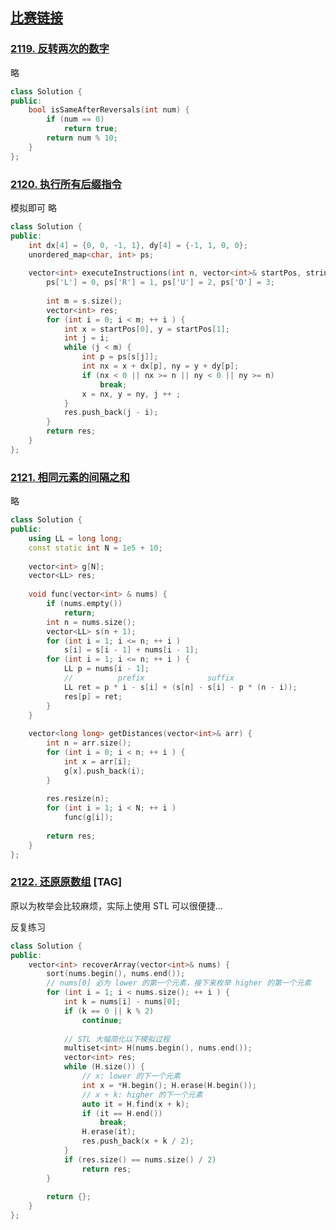 ## [比赛链接](https://leetcode-cn.com/contest/weekly-contest-273/)


### [2119. 反转两次的数字](https://leetcode-cn.com/problems/a-number-after-a-double-reversal/)

略

```c++
class Solution {
public:
    bool isSameAfterReversals(int num) {
        if (num == 0)
            return true;
        return num % 10;
    }
};
```


### [2120. 执行所有后缀指令](https://leetcode-cn.com/problems/execution-of-all-suffix-instructions-staying-in-a-grid/)

模拟即可 略

```c++
class Solution {
public:
    int dx[4] = {0, 0, -1, 1}, dy[4] = {-1, 1, 0, 0};
    unordered_map<char, int> ps;
    
    vector<int> executeInstructions(int n, vector<int>& startPos, string s) {
        ps['L'] = 0, ps['R'] = 1, ps['U'] = 2, ps['D'] = 3;
        
        int m = s.size();
        vector<int> res;
        for (int i = 0; i < m; ++ i ) {
            int x = startPos[0], y = startPos[1];
            int j = i;
            while (j < m) {
                int p = ps[s[j]];
                int nx = x + dx[p], ny = y + dy[p];
                if (nx < 0 || nx >= n || ny < 0 || ny >= n)
                    break;
                x = nx, y = ny, j ++ ;
            }
            res.push_back(j - i);
        }
        return res;
    }
};
```

### [2121. 相同元素的间隔之和](https://leetcode-cn.com/problems/intervals-between-identical-elements/)

略

```c++
class Solution {
public:
    using LL = long long;
    const static int N = 1e5 + 10;
    
    vector<int> g[N];
    vector<LL> res;
    
    void func(vector<int> & nums) {
        if (nums.empty())
            return;
        int n = nums.size();
        vector<LL> s(n + 1);
        for (int i = 1; i <= n; ++ i )
            s[i] = s[i - 1] + nums[i - 1];
        for (int i = 1; i <= n; ++ i ) {
            LL p = nums[i - 1];
            //          prefix              suffix
            LL ret = p * i - s[i] + (s[n] - s[i] - p * (n - i));
            res[p] = ret;
        }
    }
    
    vector<long long> getDistances(vector<int>& arr) {
        int n = arr.size();
        for (int i = 0; i < n; ++ i ) {
            int x = arr[i];
            g[x].push_back(i);
        }
        
        res.resize(n);
        for (int i = 1; i < N; ++ i )
            func(g[i]);
        
        return res;
    }
};
```

### [2122. 还原原数组](https://leetcode-cn.com/problems/recover-the-original-array/) [TAG]

原以为枚举会比较麻烦，实际上使用 STL 可以很便捷...

反复练习

```c++
class Solution {
public:
    vector<int> recoverArray(vector<int>& nums) {
        sort(nums.begin(), nums.end());
        // nums[0] 必为 lower 的第一个元素，接下来枚举 higher 的第一个元素
        for (int i = 1; i < nums.size(); ++ i ) {
            int k = nums[i] - nums[0];
            if (k == 0 || k % 2)
                continue;
            
            // STL 大幅简化以下模拟过程
            multiset<int> H(nums.begin(), nums.end());
            vector<int> res;
            while (H.size()) {
                // x: lower 的下一个元素
                int x = *H.begin(); H.erase(H.begin());
                // x + k: higher 的下一个元素
                auto it = H.find(x + k);
                if (it == H.end())
                    break;
                H.erase(it);
                res.push_back(x + k / 2);
            }
            if (res.size() == nums.size() / 2)
                return res;
        }
        
        return {};
    }
};
```
